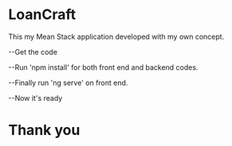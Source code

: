 # LoanCraft
This my Mean Stack application developed with my own concept.

 --Get the code  

 --Run 'npm install' for both front end and backend codes.
 
 --Finally run 'ng serve' on front end.
 
 --Now it's ready
 
 # Thank you




